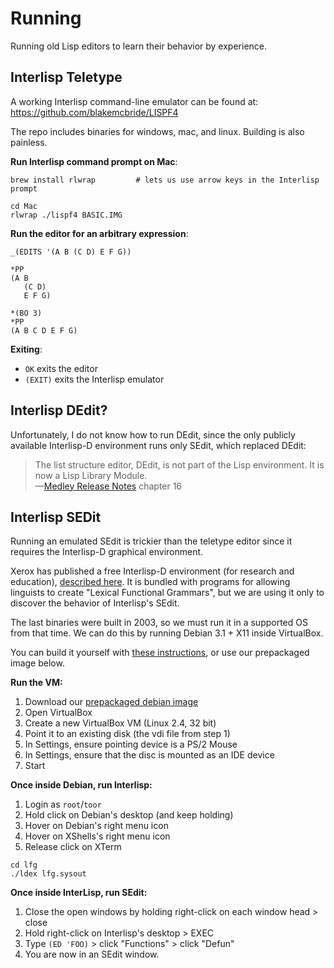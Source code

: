# Running

Running old Lisp editors to learn their behavior by experience.

## Interlisp Teletype

A working Interlisp command-line emulator can be found at:<br>
https://github.com/blakemcbride/LISPF4

The repo includes binaries for windows, mac, and linux.  Building is also painless.

__Run Interlisp command prompt on Mac__:

```
brew install rlwrap         # lets us use arrow keys in the Interlisp prompt

cd Mac
rlwrap ./lispf4 BASIC.IMG
```

__Run the editor for an arbitrary expression__:

```
_(EDITS '(A B (C D) E F G))    

*PP
(A B
   (C D)
   E F G)

*(BO 3)
*PP
(A B C D E F G)
```

__Exiting__:

- `OK` exits the editor
- `(EXIT)` exits the Interlisp emulator

## Interlisp DEdit?

Unfortunately, I do not know how to run DEdit, since the only publicly available
Interlisp-D environment runs only SEdit, which replaced DEdit:

> The list structure editor, DEdit, is not part of the Lisp environment. It is
> now a Lisp Library Module.<br>
> —[Medley Release Notes] chapter 16


## Interlisp SEDit

Running an emulated SEdit is trickier than the teletype editor since it requires
the Interlisp-D graphical environment.

Xerox has published a free Interlisp-D environment (for research and education),
[described here][LFG]. It is bundled with programs for allowing linguists to
create "Lexical Functional Grammars", but we are using it only to discover the
behavior of Interlisp's SEdit.

The last binaries were built in 2003, so we must run it in a supported OS from
that time. We can do this by running Debian 3.1 + X11 inside VirtualBox.

You can build it yourself with [these instructions], or use our prepackaged
image below.

__Run the VM:__

1. Download our [prepackaged debian image]
1. Open VirtualBox
1. Create a new VirtualBox VM (Linux 2.4, 32 bit)
1. Point it to an existing disk (the vdi file from step 1)
1. In Settings, ensure pointing device is a PS/2 Mouse
1. In Settings, ensure that the disc is mounted as an IDE device
1. Start

__Once inside Debian, run Interlisp:__

1. Login as `root`/`toor`
1. Hold click on Debian's desktop (and keep holding)
1. Hover on Debian's right menu icon
1. Hover on XShells's right menu icon
1. Release click on XTerm

```
cd lfg
./ldex lfg.sysout
```

__Once inside InterLisp, run SEdit:__

1. Close the open windows by holding right-click on each window head > close
1. Hold right-click on Interlisp's desktop > EXEC
1. Type `(ED 'FOO)` > click "Functions" > click "Defun"
1. You are now in an SEdit window.

[Medley Release Notes]:http://bitsavers.trailing-edge.com/pdf/xerox/interlisp-d/198809_Medley_1.0/400006_Lisp_Release_Notes_Medley_Release_1.0_Sep88.pdf
[these instructions]:https://gist.github.com/grav/7fe0f054f5ad04da2bb0eef2414a663b
[LFG]:http://www2.parc.com/isl/groups/nltt/medley/
[prepackaged debian image]:https://github.com/shaunlebron/history-of-lisp-editing/releases/download/0.0/Debian.3.1r0a.x86.netinstall.vdi.zip
